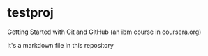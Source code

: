 # testproj
Getting Started with Git and GitHub (an ibm course in coursera.org)

It's a markdown file in this repository
